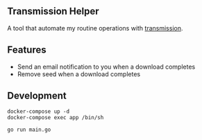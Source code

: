 ## Transmission Helper
A tool that automate my routine operations with [transmission](https://github.com/transmission/transmission).

## Features
* Send an email notification to you when a download completes
* Remove seed when a download completes

## Development
```
docker-compose up -d
docker-compose exec app /bin/sh

go run main.go
```
